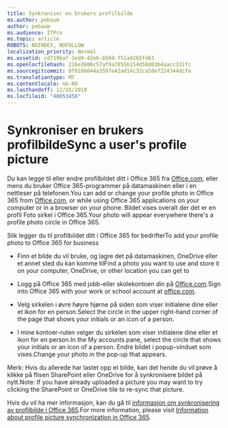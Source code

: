 ```yaml
---
title: Synkroniser en brukers profilbilde
ms.author: pebaum
author: pebaum
ms.audience: ITPro
ms.topic: article
ROBOTS: NOINDEX, NOFOLLOW
localization_priority: Normal
ms.assetid: cd7196af-3ed9-42e6-b594-f51ad265fd63
ms.openlocfilehash: 216e3606c57af9a7855b154d58d03b4aacc331fc
ms.sourcegitcommit: 0f0186044a3597e42ad14c32ca58e7224344dcfa
ms.translationtype: MT
ms.contentlocale: nb-NO
ms.lasthandoff: 12/15/2019
ms.locfileid: "40053450"
---
```

# <a name="sync-a-users-profile-picture"></a><span data-ttu-id="21879-102">Synkroniser en brukers profilbilde</span><span class="sxs-lookup"><span data-stu-id="21879-102">Sync a user's profile picture</span></span>

<span data-ttu-id="21879-103">Du kan legge til eller endre profilbildet ditt i Office 365 fra [Office.com](http://www.office.com), eller mens du bruker Office 365-programmer på datamaskinen eller i en nettleser på telefonen.</span><span class="sxs-lookup"><span data-stu-id="21879-103">You can add or change your profile photo in Office 365 from [Office.com](http://www.office.com), or while using Office 365 applications on your computer or in a browser on your phone.</span></span> <span data-ttu-id="21879-104">Bildet vises overalt der det er en profil Foto sirkel i Office 365.</span><span class="sxs-lookup"><span data-stu-id="21879-104">Your photo will appear everywhere there's a profile photo circle in Office 365.</span></span>

<span data-ttu-id="21879-105">Slik legger du til profilbildet ditt i Office 365 for bedrifter</span><span class="sxs-lookup"><span data-stu-id="21879-105">To add your profile photo to Office 365 for business</span></span>

- <span data-ttu-id="21879-106">Finn et bilde du vil bruke, og lagre det på datamaskinen, OneDrive eller et annet sted du kan komme til</span><span class="sxs-lookup"><span data-stu-id="21879-106">Find a photo you want to use and store it on your computer, OneDrive, or other location you can get to</span></span>

- <span data-ttu-id="21879-107">Logg på Office 365 med jobb-eller skolekontoen din på [Office.com](http://www.office.com).</span><span class="sxs-lookup"><span data-stu-id="21879-107">Sign into Office 365 with your work or school account at [office.com](http://www.office.com).</span></span>

- <span data-ttu-id="21879-108">Velg sirkelen i øvre høyre hjørne på siden som viser initialene dine eller et ikon for en person.</span><span class="sxs-lookup"><span data-stu-id="21879-108">Select the circle in the upper right-hand corner of the page that shows your initials or an icon of a person.</span></span>

- <span data-ttu-id="21879-109">I mine kontoer-ruten velger du sirkelen som viser initialene dine eller et ikon for en person.</span><span class="sxs-lookup"><span data-stu-id="21879-109">In the My accounts pane, select the circle that shows your initials or an icon of a person.</span></span> <span data-ttu-id="21879-110">Endre bildet i popup-vinduet som vises.</span><span class="sxs-lookup"><span data-stu-id="21879-110">Change your photo in the pop-up that appears.</span></span>

<span data-ttu-id="21879-111">Merk: Hvis du allerede har lastet opp et bilde, kan det hende du vil prøve å klikke på flisen SharePoint eller OneDrive for å synkronisere bildet på nytt.</span><span class="sxs-lookup"><span data-stu-id="21879-111">Note: If you have already uploaded a picture you may want to try clicking the SharePoint or OneDrive tile to re-sync that picture.</span></span>

<span data-ttu-id="21879-112">Hvis du vil ha mer informasjon, kan du gå til [informasjon om synkronisering av profilbilde i Office 365](https://support.office.com/article/information-about-profile-picture-synchronization-in-office-365-20594d76-d054-4af4-a660-401133e3d48a).</span><span class="sxs-lookup"><span data-stu-id="21879-112">For more information, please visit [Information about profile picture synchronization in Office 365](https://support.office.com/article/information-about-profile-picture-synchronization-in-office-365-20594d76-d054-4af4-a660-401133e3d48a).</span></span>

